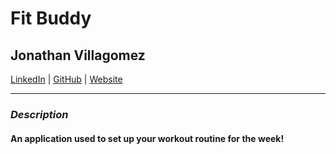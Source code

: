 # Fit Buddy

## Jonathan Villagomez

[LinkedIn](https://www.linkedin.com/in/jonathanvillagomezhernandez/) |
[GitHub](https://github.com/VillagomezHJonathan) |
[Website](https://www.jonweb.dev/)

---

### **_Description_**

#### An application used to set up your workout routine for the week!

